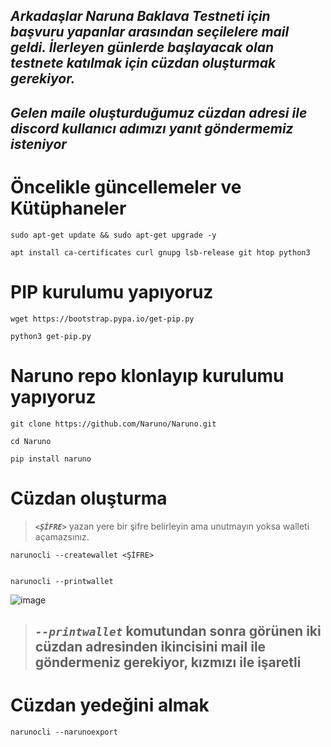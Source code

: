 ## ***Arkadaşlar Naruna Baklava Testneti için başvuru yapanlar arasından seçilelere mail geldi. İlerleyen günlerde başlayacak olan testnete katılmak için cüzdan oluşturmak gerekiyor.***
## ***Gelen maile oluşturduğumuz cüzdan adresi ile discord kullanıcı adımızı yanıt göndermemiz isteniyor***




# Öncelikle güncellemeler ve Kütüphaneler
```
sudo apt-get update && sudo apt-get upgrade -y

apt install ca-certificates curl gnupg lsb-release git htop python3
```
# PIP kurulumu yapıyoruz
```
wget https://bootstrap.pypa.io/get-pip.py

python3 get-pip.py
```
# Naruno repo klonlayıp kurulumu yapıyoruz
```
git clone https://github.com/Naruno/Naruno.git

cd Naruno

pip install naruno
```
# Cüzdan oluşturma

>  ***`<ŞİFRE>`*** yazan yere bir şifre belirleyin ama unutmayın yoksa walleti açamazsınız.
```
narunocli --createwallet <ŞİFRE>


narunocli --printwallet
``` 
![image](https://user-images.githubusercontent.com/108215275/224547775-81190875-f7c7-4b55-b4ad-f76426f4d950.png)

> ## ***`--printwallet`*** komutundan sonra görünen iki cüzdan adresinden ikincisini mail ile göndermeniz gerekiyor, kızmızı ile işaretli


# Cüzdan yedeğini almak
```
narunocli --narunoexport
```
